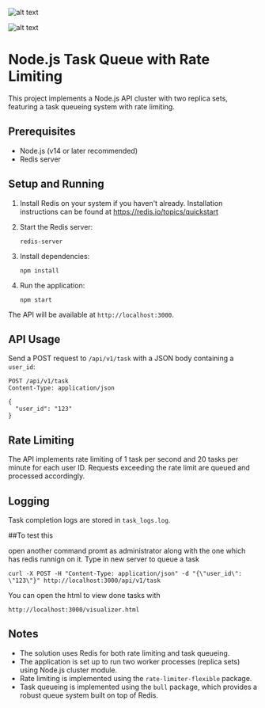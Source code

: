 ![alt text]([https://github.com/girijakangutkar/API-E-com-filters/blob/girija/20.06.2024_17.37.28_REC.png])

![alt text]([https://github.com/girijakangutkar/API-E-com-filters/blob/girija/20.06.2024_17.37.28_REC.png])

# Node.js Task Queue with Rate Limiting

This project implements a Node.js API cluster with two replica sets, featuring a task queueing system with rate limiting.

## Prerequisites

- Node.js (v14 or later recommended)
- Redis server

## Setup and Running

1. Install Redis on your system if you haven't already. Installation instructions can be found at https://redis.io/topics/quickstart

2. Start the Redis server:
   ```
   redis-server
   ```

3. Install dependencies:
   ```
   npm install
   ```

4. Run the application:
   ```
   npm start
   ```

The API will be available at `http://localhost:3000`.

## API Usage

Send a POST request to `/api/v1/task` with a JSON body containing a `user_id`:

```
POST /api/v1/task
Content-Type: application/json

{
  "user_id": "123"
}
```

## Rate Limiting

The API implements rate limiting of 1 task per second and 20 tasks per minute for each user ID. Requests exceeding the rate limit are queued and processed accordingly.

## Logging

Task completion logs are stored in `task_logs.log`.

##To test this

open another command promt as administrator along with the one which has redis runnign on it. Type in new server to queue a task 

```
curl -X POST -H "Content-Type: application/json" -d "{\"user_id\": \"123\"}" http://localhost:3000/api/v1/task
```

You can open the html to view done tasks with 

```
http://localhost:3000/visualizer.html
```

## Notes

- The solution uses Redis for both rate limiting and task queueing.
- The application is set up to run two worker processes (replica sets) using Node.js cluster module.
- Rate limiting is implemented using the `rate-limiter-flexible` package.
- Task queueing is implemented using the `bull` package, which provides a robust queue system built on top of Redis.
